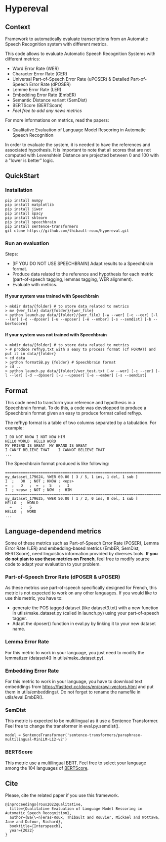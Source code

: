 # Hypereval

## Context
Framework to automatically evaluate transcriptions from an Automatic Speech Recognition system with different metrics.

This code allows to evaluate Automatic Speech Recognition Systems with different metrics:
- Word Error Rate (WER)
- Character Error Rate (CER)
- Universal Part-of-Speech Error Rate (uPOSER) & Detailed Part-of-Speech Error Rate (dPOSER)
- Lemme Error Rate (LER)
- Embedding Error Rate (EmbER)
- Semantic Distance variant (SemDist)
- BERTScore (BERTScore)
- *Feel free to add any news metrics*
    
For more informations on metrics, read the papers:
 - Qualitative Evaluation of Language Model Rescoring in Automatic Speech Recognition

In order to evaluate the system, it is needed to have the references and associated hypothesis. It is important to note that all scores that are not computed with Levenshtein Distance are projected between 0 and 100 with a "lower is better" logic.

## QuickStart

### Installation
```
pip install numpy
pip install matplotlib
pip install jiwer
pip install spacy
pip install sklearn
pip install speechbrain
pip install sentence-transformers
git clone https://github.com/thibault-roux/hypereval.git
```

### Run an evaluation

Steps:
* [IF YOU DO NOT USE SPEECHBRAIN] Adapt results to a Speechbrain format.
* Produce data related to the reference and hypothesis for each metric (part-of-speech tagging, lemmas tagging, WER alignment).
* Evaluate with metrics.

#### If your system was trained with Speechbrain
```
> mkdir data/{folder} # to store data related to metrics
> mv {wer_file} data/{folder}/{wer_file}
> python launch.py data/{folder}/{wer_file} [-w --wer] [-c --cer] [-l --ler] [-d --dposer] [-u --uposer] [-e --ember] [-s --semdist] [-b --bertscore]
```

#### If your system was not trained with Speechbrain
```
> mkdir data/{folder} # to store data related to metrics
> # produce refhyp.txt with a easy to process format (cf FORMAT) and put it in data/{folder}
> cd data
> python formatSB.py {folder} # Speechbrain format
> cd ..
> python launch.py data/{folder}/wer_test.txt [-w --wer] [-c --cer] [-l --ler] [-d --dposer] [-u --uposer] [-e --ember] [-s --semdist]
```

## Format

This code need to transform your reference and hypothesis in a Speechbrain format.
To do this, a code was developped to produce a Speechbrain format given an easy to produce format called refhyp.

The refhyp format is a table of two columns separated by a tabulation.
For example:
```
I DO NOT KNOW I NOT NOW HIM
HELLO WORLD  HELLO WORD
MY FRIEND IS GREAT  MY BRAND IS GREAT
I CAN'T BELIEVE THAT    I CANNOT BELIEVE THAT
...
```

The Speechbrain format produced is like following:
```
================================================================================
my_dataset_179624, %WER 60.00 [ 3 / 5, 1 ins, 1 del, 1 sub ]
I  ;   DO  ; NOT ; KNOW ; <eps>
=  ;   D   ;  =  ;  S   ;   I
I  ; <eps> ; NOT ; NOW  ;  HIM
================================================================================
my_dataset_179625, %WER 50.00 [ 1 / 2, 0 ins, 0 del, 1 sub ]
HELLO  ;  WORLD
  =    ;   S
HELLO  ;  WORD
...
```

## Language-dependend metrics

Some of these metrics such as Part-of-Speech Error Rate (POSER), Lemma Error Rate (LER) and embedding-based metrics (EmbER, SemDist, BERTScore), need linguistics information provided by diverses tools. **If you do not plan to use these metrics on French**, feel free to modify source code to adapt your evaluation to your problem.

### Part-of-Speech Error Rate (dPOSER & uPOSER)
As these metrics use part-of-speech specifically designed for French, this metric is not expected to work on any other languages. If you would like to use this metric, you have to:
- generate the POS tagged dataset (like dataset3.txt) with a new function in utils/make_dataset.py (called in launch.py) using your part-of-speech tagger.
- Adapt the dposer() function in eval.py by linking it to your new dataset name.

### Lemma Error Rate
For this metric to work in your language, you just need to modify the lemmatizer (dataset4() in utils/make_dataset.py).

### Embedding Error Rate
For this metric to work in your language, you have to download text embeddings from https://fasttext.cc/docs/en/crawl-vectors.html and put them in utils/embeddings/. Do not forget to rename the namefile in utils/eval.EmbER().

### SemDist
This metric is expected to be multilingual as it use a Sentence Transformer. Feel free to change the transformer in eval.py.semdist().
```
model = SentenceTransformer('sentence-transformers/paraphrase-multilingual-MiniLM-L12-v2')
```

### BERTScore
This metric use a multilingual BERT. Feel free to select your language among the 104 languages of [BERTScore](https://github.com/Tiiiger/bert_score).

## Cite

Please, cite the related paper if you use this framework.

```
@inproceedings{roux2022qualitative,
  title={Qualitative Evaluation of Language Model Rescoring in Automatic Speech Recognition},
  author={Ba{\~n}eras-Roux, Thibault and Rouvier, Mickael and Wottawa, Jane and Dufour, Richard},
  booktitle={Interspeech},
  year={2022}
}
```
